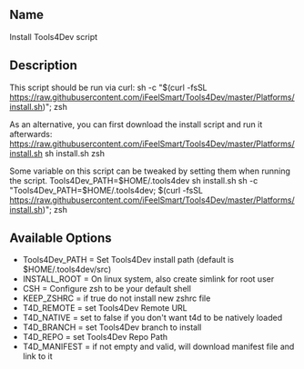 
## Name
<p>Install Tools4Dev script</p>


## Description
This script should be run via curl:
sh -c "$(curl -fsSL https://raw.githubusercontent.com/iFeelSmart/Tools4Dev/master/Platforms/install.sh)"; zsh

As an alternative, you can first download the install script and run it afterwards:
https://raw.githubusercontent.com/iFeelSmart/Tools4Dev/master/Platforms/install.sh
sh install.sh
zsh

Some variable on this script can be tweaked by setting them when running the script.
Tools4Dev_PATH=$HOME/.tools4dev sh install.sh
sh -c "Tools4Dev_PATH=$HOME/.tools4dev; $(curl -fsSL https://raw.githubusercontent.com/iFeelSmart/Tools4Dev/master/Platforms/install.sh)"; zsh


## Available Options
* Tools4Dev_PATH            = Set Tools4Dev install path (default is $HOME/.tools4dev/src)
* INSTALL_ROOT              = On linux system, also create simlink for root user
* CSH                       = Configure zsh to be your default shell
* KEEP_ZSHRC                = if true do not install new zshrc file
* T4D_REMOTE                = set Tools4Dev Remote URL
* T4D_NATIVE                = set to false if you don't want t4d to be natively loaded
* T4D_BRANCH                = set Tools4Dev branch to install
* T4D_REPO                  = set Tools4Dev Repo Path
* T4D_MANIFEST              = if not empty and valid, will download manifest file and link to it


